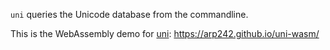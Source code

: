 `uni` queries the Unicode database from the commandline.

This is the WebAssembly demo for [uni](https://github.com/arp242/uni): https://arp242.github.io/uni-wasm/
